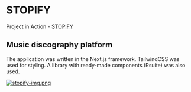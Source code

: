 # STOPIFY

Project in Action - [STOPIFY](https://stopify-next12.vercel.app/)

## Music discography platform

The application was written in the Next.js framework.
TailwindCSS was used for styling.
A library with ready-made components (Rsuite) was also used.

[![stopify-img.png](https://i.postimg.cc/j24Rh4Br/stopify-img.png)](https://postimg.cc/8fs8pM1y)